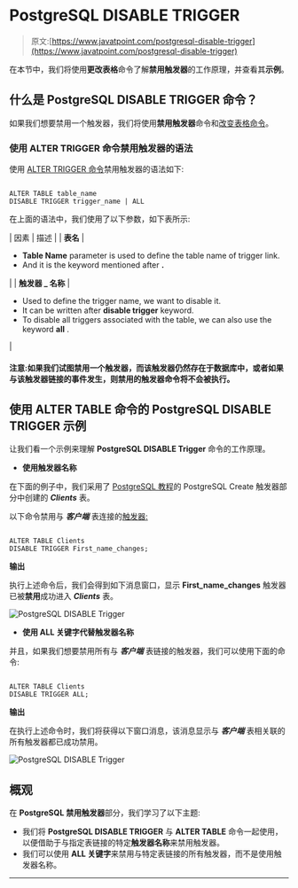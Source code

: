 # PostgreSQL DISABLE TRIGGER

> 原文:[https://www.javatpoint.com/postgresql-disable-trigger](https://www.javatpoint.com/postgresql-disable-trigger)

在本节中，我们将使用**更改表格**命令了解**禁用触发器**的工作原理，并查看其**示例**。

## 什么是 PostgreSQL DISABLE TRIGGER 命令？

如果我们想要禁用一个触发器，我们将使用**禁用触发器**命令和[改变表格命令](https://www.javatpoint.com/postgresql-alter-table)。

### 使用 ALTER TRIGGER 命令禁用触发器的语法

使用 [ALTER TRIGGER 命令](postgresql-alter-trigger)禁用触发器的语法如下:

```

ALTER TABLE table_name
DISABLE TRIGGER trigger_name | ALL

```

在上面的语法中，我们使用了以下参数，如下表所示:

| 因素 | 描述 |
| **表名** | 

*   **Table Name** parameter is used to define the table name of trigger link.
*   And it is the keyword mentioned after **.**

 |
| **触发器 _ 名称** | 

*   Used to define the trigger name, we want to disable it.
*   It can be written after **disable trigger** keyword.
*   To disable all triggers associated with the table, we can also use the keyword **all** .

 |

#### 注意:如果我们试图禁用一个触发器，而该触发器仍然存在于数据库中，或者如果与该触发器链接的事件发生，则禁用的触发器命令将不会被执行。

## 使用 ALTER TABLE 命令的 PostgreSQL DISABLE TRIGGER 示例

让我们看一个示例来理解 **PostgreSQL DISABLE Trigger** 命令的工作原理。

*   **使用触发器名称**

在下面的例子中，我们采用了 [PostgreSQL 教程](https://www.javatpoint.com/postgresql-tutorial)的 PostgreSQL Create 触发器部分中创建的 ***Clients*** 表。

以下命令禁用与 ***客户端*** 表连接的[触发器:](https://www.javatpoint.com/postgresql-trigger)

```

ALTER TABLE Clients
DISABLE TRIGGER First_name_changes;

```

**输出**

执行上述命令后，我们会得到如下消息窗口，显示 **First_name_changes** 触发器已被**禁用**成功进入 ***Clients*** 表。

![PostgreSQL DISABLE Trigger](../Images/75e60f07afd05cd5492a684123051bbf.png)

*   **使用 ALL 关键字代替触发器名称**

并且，如果我们想要禁用所有与 ***客户端*** 表链接的触发器，我们可以使用下面的命令:

```

ALTER TABLE Clients
DISABLE TRIGGER ALL;

```

**输出**

在执行上述命令时，我们将获得以下窗口消息，该消息显示与 ***客户端*** 表相关联的所有触发器都已成功禁用。

![PostgreSQL DISABLE Trigger](../Images/9548ccede224472be8d721e071598465.png)

## 概观

在 **PostgreSQL 禁用触发器**部分，我们学习了以下主题:

*   我们将 **PostgreSQL DISABLE TRIGGER** 与 **ALTER TABLE** 命令一起使用，以便借助于与指定表链接的特定**触发器名称**来禁用触发器。
*   我们可以使用 **ALL 关键字**来禁用与特定表链接的所有触发器，而不是使用触发器名称。

* * *